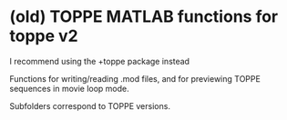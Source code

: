 # (old) TOPPE MATLAB functions for toppe v2

I recommend using the +toppe package instead

Functions for writing/reading .mod files, and for previewing TOPPE sequences in movie loop mode.

Subfolders correspond to TOPPE versions.



